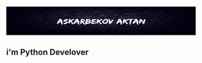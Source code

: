 ![Header](https://github.com/Askarbekov22/Askarbekov22/blob/main/assets/Header.png)

## i'm Python Develover



